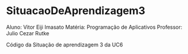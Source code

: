 # SituacaoDeAprendizagem3
Aluno: Vitor Eiji Imasato
Matéria: Programação de Aplicativos
Professor: Julio Cezar Rutke

Código da Situação de aprendizagem 3 da UC6
